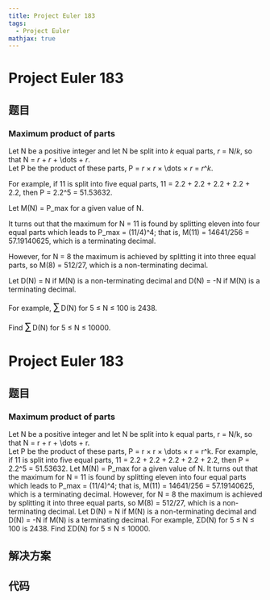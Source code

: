```yaml
---
title: Project Euler 183
tags:
  - Project Euler
mathjax: true
---
```

<escape><!-- more --></escape>
    
# Project Euler 183
## 题目
### Maximum product of parts

Let N be a positive integer and let N be split into <var>k</var> equal parts, <var>r</var> = N/<var>k</var>, so that N = <var>r</var> + <var>r</var> + \dots + <var>r</var>.<br />
Let P be the product of these parts, P = <var>r</var> × <var>r</var> × \dots × <var>r</var> = <var>r</var>^<var>k</var>.

For example, if 11 is split into five equal parts, 11 = 2.2 + 2.2 + 2.2 + 2.2 + 2.2, then P = 2.2^5 = 51.53632.

Let M(N) = P_max for a given value of N.

It turns out that the maximum for N = 11 is found by splitting eleven into four equal parts which leads to P_max = (11/4)^4; that is, M(11) = 14641/256 = 57.19140625, which is a terminating decimal.

However, for N = 8 the maximum is achieved by splitting it into three equal parts, so M(8) = 512/27, which is a non-terminating decimal.

Let D(N) = N if M(N) is a non-terminating decimal and D(N) = -N if M(N) is a terminating decimal.

For example, <span style="font-size:larger;"><span style="font-size:larger;">∑</span></span> D(N) for 5 ≤ N ≤ 100 is 2438.

Find <span style="font-size:larger;"><span style="font-size:larger;">∑</span></span> D(N) for 5 ≤ N ≤ 10000.



# Project Euler 183
## 题目
### Maximum product of parts
Let N be a positive integer and let N be split into k equal parts, r = N/k, so that N = r + r + \dots + r.<br>Let P be the product of these parts, P = r × r × \dots × r = r^k.
For example, if 11 is split into five equal parts, 11 = 2.2 + 2.2 + 2.2 + 2.2 + 2.2, then P = 2.2^5 = 51.53632.
Let M(N) = P_max for a given value of N.
It turns out that the maximum for N = 11 is found by splitting eleven into four equal parts which leads to P_max = (11/4)^4; that is, M(11) = 14641/256 = 57.19140625, which is a terminating decimal.
However, for N = 8 the maximum is achieved by splitting it into three equal parts, so M(8) = 512/27, which is a non-terminating decimal.
Let D(N) = N if M(N) is a non-terminating decimal and D(N) = -N if M(N) is a terminating decimal.
For example, ΣD(N) for 5 ≤ N ≤ 100 is 2438.
Find ΣD(N) for 5 ≤ N ≤ 10000.


## 解决方案


## 代码


